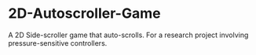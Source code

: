 # 2D-Autoscroller-Game
A 2D Side-scroller game that auto-scrolls. For a research project involving pressure-sensitive controllers.
